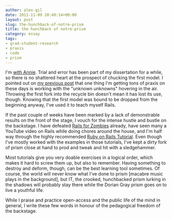 ```yaml
---
author: alex-gil
date: 2011-11-09 20:49:14+00:00
layout: post
slug: the-hunchback-of-notre-prism
title: the hunchback of notre-prism
category: essay
tags:
- grad-student-research
- praxis
- code
- prism
---
```


I'm [with Annie](https://scholarslab.org/blog/building-prism-the-darker-side-of-the-enlightenment-spectrum/). Trial and error has been part of my dissertation for a while, so there is no shattered heart at the prospect of chucking the first model. I pointed out on [my previous post](https://scholarslab.org/blog/report-from-the-rails-trenches/) that one thing I'm getting tons of praxis on these days is working with the "unknown unknowns" hovering in the air. Throwing the first fork into the recycle bin doesn't mean it has lost its use, though. Knowing that the first model was bound to be dropped from the beginning anyway, I've used it to teach myself Rails.

If the past couple of weeks have been marked by a lack of demonstrable results on the front of the stage, I vouch for the intense hustle and bustle on the backstage. I have defeated [Rails for Zombies](http://railsforzombies.org/) already, have seen many a YouTube video on Rails while doing chores around the house, and I'm half way through the highly recommended [Ruby on Rails Tutorial](http://ruby.railstutorial.org/chapters/rails-flavored-ruby#sec:method_definitions). Even though I've mostly worked with the examples in those tutorials, I've kept a dirty fork of prism close at hand to prod and tweak and hit with a sledgehammer.

Most tutorials give you very doable exercises in a logical order, which makes it hard to screw them up, but also to remember. Having something to destroy and deform, though, can be the best learning tool sometimes. Of course, the world will never know what I've done to prism [macabre music plays in the background], but IT, the crooked, hunchbacked prism lurking in the shadows will probably stay there while the Dorian Gray prism goes on to live a youthful life.

While I praise and practice open-access and the public life of the mind in general, I write these few words in honour of the pedagogical freedom of the backstage.
